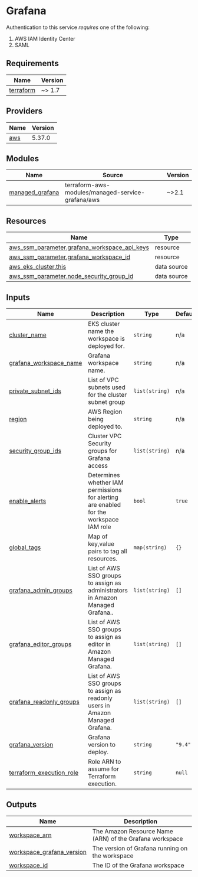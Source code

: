 # Grafana

Authentication to this service *requires* one of the following:

1. AWS IAM Identity Center
1. SAML

<!-- BEGIN_TF_DOCS -->
## Requirements

| Name | Version |
|------|---------|
| <a name="requirement_terraform"></a> [terraform](#requirement\_terraform) | ~> 1.7 |

## Providers

| Name | Version |
|------|---------|
| <a name="provider_aws"></a> [aws](#provider\_aws) | 5.37.0 |

## Modules

| Name | Source | Version |
|------|--------|---------|
| <a name="module_managed_grafana"></a> [managed\_grafana](#module\_managed\_grafana) | terraform-aws-modules/managed-service-grafana/aws | ~>2.1 |

## Resources

| Name | Type |
|------|------|
| [aws_ssm_parameter.grafana_workspace_api_keys](https://registry.terraform.io/providers/hashicorp/aws/latest/docs/resources/ssm_parameter) | resource |
| [aws_ssm_parameter.grafana_workspace_id](https://registry.terraform.io/providers/hashicorp/aws/latest/docs/resources/ssm_parameter) | resource |
| [aws_eks_cluster.this](https://registry.terraform.io/providers/hashicorp/aws/latest/docs/data-sources/eks_cluster) | data source |
| [aws_ssm_parameter.node_security_group_id](https://registry.terraform.io/providers/hashicorp/aws/latest/docs/data-sources/ssm_parameter) | data source |

## Inputs

| Name | Description | Type | Default | Required |
|------|-------------|------|---------|:--------:|
| <a name="input_cluster_name"></a> [cluster\_name](#input\_cluster\_name) | EKS cluster name the workspace is deployed for. | `string` | n/a | yes |
| <a name="input_grafana_workspace_name"></a> [grafana\_workspace\_name](#input\_grafana\_workspace\_name) | Grafana workspace name. | `string` | n/a | yes |
| <a name="input_private_subnet_ids"></a> [private\_subnet\_ids](#input\_private\_subnet\_ids) | List of VPC subnets used for the cluster subnet group | `list(string)` | n/a | yes |
| <a name="input_region"></a> [region](#input\_region) | AWS Region being deployed to. | `string` | n/a | yes |
| <a name="input_security_group_ids"></a> [security\_group\_ids](#input\_security\_group\_ids) | Cluster VPC Security groups for Grafana access | `list(string)` | n/a | yes |
| <a name="input_enable_alerts"></a> [enable\_alerts](#input\_enable\_alerts) | Determines whether IAM permissions for alerting are enabled for the workspace IAM role | `bool` | `true` | no |
| <a name="input_global_tags"></a> [global\_tags](#input\_global\_tags) | Map of key,value pairs to tag all resources. | `map(string)` | `{}` | no |
| <a name="input_grafana_admin_groups"></a> [grafana\_admin\_groups](#input\_grafana\_admin\_groups) | List of AWS SSO groups to assign as administrators in Amazon Managed Grafana.. | `list(string)` | `[]` | no |
| <a name="input_grafana_editor_groups"></a> [grafana\_editor\_groups](#input\_grafana\_editor\_groups) | List of AWS SSO groups to assign as editor in Amazon Managed Grafana. | `list(string)` | `[]` | no |
| <a name="input_grafana_readonly_groups"></a> [grafana\_readonly\_groups](#input\_grafana\_readonly\_groups) | List of AWS SSO groups to assign as readonly users in Amazon Managed Grafana. | `list(string)` | `[]` | no |
| <a name="input_grafana_version"></a> [grafana\_version](#input\_grafana\_version) | Grafana version to deploy. | `string` | `"9.4"` | no |
| <a name="input_terraform_execution_role"></a> [terraform\_execution\_role](#input\_terraform\_execution\_role) | Role ARN to assume for Terraform execution. | `string` | `null` | no |

## Outputs

| Name | Description |
|------|-------------|
| <a name="output_workspace_arn"></a> [workspace\_arn](#output\_workspace\_arn) | The Amazon Resource Name (ARN) of the Grafana workspace |
| <a name="output_workspace_grafana_version"></a> [workspace\_grafana\_version](#output\_workspace\_grafana\_version) | The version of Grafana running on the workspace |
| <a name="output_workspace_id"></a> [workspace\_id](#output\_workspace\_id) | The ID of the Grafana workspace |
<!-- END_TF_DOCS -->
